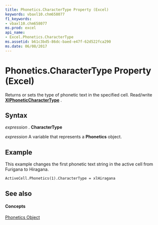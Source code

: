 ```yaml
---
title: Phonetics.CharacterType Property (Excel)
keywords: vbaxl10.chm658077
f1_keywords:
- vbaxl10.chm658077
ms.prod: excel
api_name:
- Excel.Phonetics.CharacterType
ms.assetid: b61c3bd5-86dc-baed-e47f-62d522fca290
ms.date: 06/08/2017
---
```



# Phonetics.CharacterType Property (Excel)

Returns or sets the type of phonetic text in the specified cell. Read/write **[XlPhoneticCharacterType](xlphoneticcharactertype-enumeration-excel.md)** .


## Syntax

 _expression_ . **CharacterType**

 _expression_ A variable that represents a **Phonetics** object.


## Example

This example changes the first phonetic text string in the active cell from Furigana to Hiragana.


```vb
ActiveCell.Phonetics(1).CharacterType = xlHiragana
```


## See also


#### Concepts


[Phonetics Object](phonetics-object-excel.md)

